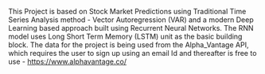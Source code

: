 This Project is based on Stock Market Predictions using Traditional Time Series Analysis method - Vector Autoregression (VAR) and a modern Deep Learning based approach built using Recurrent Neural Networks.
The RNN model uses Long Short Term Memory (LSTM) unit as the basic building block.
The data for the project is being used from the Alpha_Vantage API, which requires the user to sign up using an email Id and thereafter is free to use - https://www.alphavantage.co/
